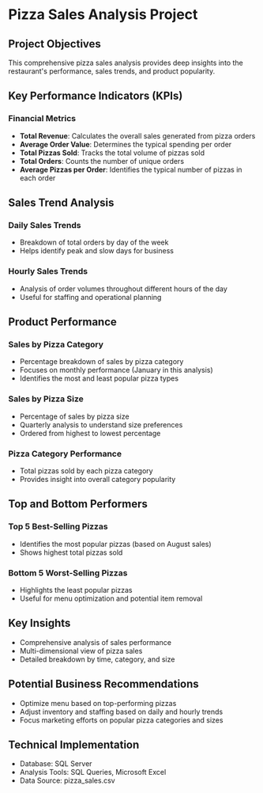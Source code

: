 # Pizza Sales Analysis Project

## Project Objectives
This comprehensive pizza sales analysis provides deep insights into the restaurant's performance, sales trends, and product popularity.

## Key Performance Indicators (KPIs)

### Financial Metrics
- **Total Revenue**: Calculates the overall sales generated from pizza orders
- **Average Order Value**: Determines the typical spending per order
- **Total Pizzas Sold**: Tracks the total volume of pizzas sold
- **Total Orders**: Counts the number of unique orders
- **Average Pizzas per Order**: Identifies the typical number of pizzas in each order

## Sales Trend Analysis

### Daily Sales Trends
- Breakdown of total orders by day of the week
- Helps identify peak and slow days for business

### Hourly Sales Trends
- Analysis of order volumes throughout different hours of the day
- Useful for staffing and operational planning

## Product Performance

### Sales by Pizza Category
- Percentage breakdown of sales by pizza category
- Focuses on monthly performance (January in this analysis)
- Identifies the most and least popular pizza types

### Sales by Pizza Size
- Percentage of sales by pizza size
- Quarterly analysis to understand size preferences
- Ordered from highest to lowest percentage

### Pizza Category Performance
- Total pizzas sold by each pizza category
- Provides insight into overall category popularity

## Top and Bottom Performers

### Top 5 Best-Selling Pizzas
- Identifies the most popular pizzas (based on August sales)
- Shows highest total pizzas sold

### Bottom 5 Worst-Selling Pizzas
- Highlights the least popular pizzas
- Useful for menu optimization and potential item removal

## Key Insights
- Comprehensive analysis of sales performance
- Multi-dimensional view of pizza sales
- Detailed breakdown by time, category, and size

## Potential Business Recommendations
- Optimize menu based on top-performing pizzas
- Adjust inventory and staffing based on daily and hourly trends
- Focus marketing efforts on popular pizza categories and sizes

## Technical Implementation
- Database: SQL Server
- Analysis Tools: SQL Queries, Microsoft Excel
- Data Source: pizza_sales.csv
